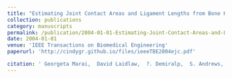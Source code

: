 ```yaml
---
title: "Estimating Joint Contact Areas and Ligament Lengths from Bone Kinematics and Surfaces"
collection: publications
category: manuscripts
permalink: /publication/2004-01-01-Estimating-Joint-Contact-Areas-and-Ligament-Lengths-from-Bone-Kinematics-and-Surfaces
date: 2004-01-01
venue: 'IEEE Transactions on Biomedical Engineering'
paperurl: 'http://cindygr.github.io/files/ieeeTBE2004ejc.pdf'

citation: ' Georgeta Marai,  David Laidlaw,  ?. Demiralp,  S. Andrews,  Cindy. Grimm,  J.J. Crisco, &quot;Estimating Joint Contact Areas and Ligament Lengths from Bone Kinematics and Surfaces.&quot; IEEE Transactions on Biomedical Engineering, 2004.'
---
```


